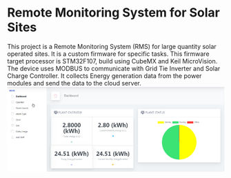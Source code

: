 # Remote Monitoring System for Solar Sites
This project is a Remote Monitoring System (RMS) for large quantity solar operated sites. It is a custom firmware for specific tasks. This firmware target processor is STM32F107, build using CubeMX and Keil MicroVision. The device uses MODBUS to communicate with Grid Tie Inverter and Solar Charge Controller. It collects Energy generation data from the power modules and send the data to the cloud server. <br />
<img alt="NO IMAGE" src="dashboard.png"><br><br>